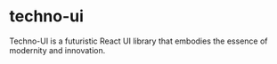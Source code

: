# techno-ui
Techno-UI is a futuristic React UI library that embodies the essence of modernity and innovation. 
